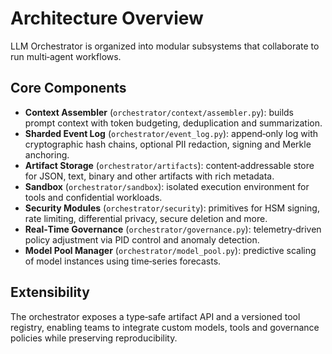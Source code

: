# Architecture Overview

LLM Orchestrator is organized into modular subsystems that collaborate to run multi‑agent workflows.

## Core Components

- **Context Assembler** (`orchestrator/context/assembler.py`): builds prompt context with token budgeting, deduplication and summarization.
- **Sharded Event Log** (`orchestrator/event_log.py`): append‑only log with cryptographic hash chains, optional PII redaction, signing and Merkle anchoring.
- **Artifact Storage** (`orchestrator/artifacts`): content‑addressable store for JSON, text, binary and other artifacts with rich metadata.
- **Sandbox** (`orchestrator/sandbox`): isolated execution environment for tools and confidential workloads.
- **Security Modules** (`orchestrator/security`): primitives for HSM signing, rate limiting, differential privacy, secure deletion and more.
- **Real‑Time Governance** (`orchestrator/governance.py`): telemetry‑driven policy adjustment via PID control and anomaly detection.
- **Model Pool Manager** (`orchestrator/model_pool.py`): predictive scaling of model instances using time‑series forecasts.

## Extensibility

The orchestrator exposes a type‑safe artifact API and a versioned tool registry, enabling teams to integrate custom models, tools and governance policies while preserving reproducibility.

